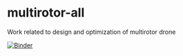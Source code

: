 # multirotor-all
Work related to design and optimization of multirotor drone

[![Binder](https://mybinder.org/badge_logo.svg)](https://mybinder.org/v2/gh/aitorochotorena/multirotor-all/master?urlpath=notebooks%2F00_Introduction.ipynb)

